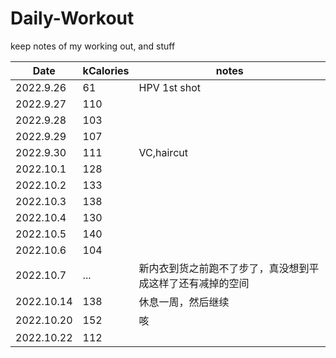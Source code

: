 # Daily-Workout
keep notes of my working out, and stuff

|Date|kCalories|notes|
|--|--|--|
|2022.9.26|61|HPV 1st shot|
|2022.9.27|110||
|2022.9.28|103||
|2022.9.29|107||
|2022.9.30|111|VC,haircut|
|2022.10.1|128||
|2022.10.2|133||
|2022.10.3|138||
|2022.10.4|130||
|2022.10.5|140||
|2022.10.6|104||
|2022.10.7|...|新内衣到货之前跑不了步了，真没想到平成这样了还有减掉的空间|
|2022.10.14|138|休息一周，然后继续|
|2022.10.20|152|咳|
|2022.10.22|112||
